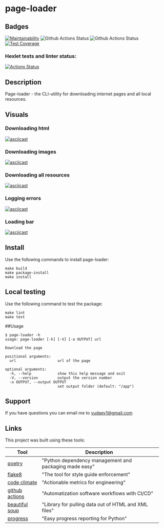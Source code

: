 # page-loader

## Badges
[![Maintainability](https://api.codeclimate.com/v1/badges/fa73fdf8738429e795c7/maintainability)](https://codeclimate.com/github/sound-round/python-project-lvl3/maintainability)
![Github Actions Status](https://github.com/sound-round/python-project-lvl3/actions/workflows/linter.yml/badge.svg)
![Github Actions Status](https://github.com/sound-round/python-project-lvl3/actions/workflows/tests.yml/badge.svg)
[![Test Coverage](https://api.codeclimate.com/v1/badges/fa73fdf8738429e795c7/test_coverage)](https://codeclimate.com/github/sound-round/python-project-lvl3/test_coverage)

### Hexlet tests and linter status:
[![Actions Status](https://github.com/sound-round/python-project-lvl3/workflows/hexlet-check/badge.svg)](https://github.com/sound-round/python-project-lvl3/actions)

## Description
Page-loader - the CLI-utility for downloading internet pages and all local resources.

## Visuals
### Downloading html
[![asciicast](https://asciinema.org/a/9Vieuv3tL6zmtohjFoKTssNfK.svg)](https://asciinema.org/a/9Vieuv3tL6zmtohjFoKTssNfK)

### Downloading images
[![asciicast](https://asciinema.org/a/9PYrmzalXG032sJYOkR9CnGV0.svg)](https://asciinema.org/a/9PYrmzalXG032sJYOkR9CnGV0)

### Downloading all resources
[![asciicast](https://asciinema.org/a/NVEhbbWInl2Puysd8AoVXJiD9.svg)](https://asciinema.org/a/NVEhbbWInl2Puysd8AoVXJiD9)

### Logging errors
[![asciicast](https://asciinema.org/a/mDkcfjAMc6sj8COhq9xfBkl6q.svg)](https://asciinema.org/a/mDkcfjAMc6sj8COhq9xfBkl6q)

### Loading bar
[![asciicast](https://asciinema.org/a/a2q0NLN5Y89kxuhRtYlo4GKTK.svg)](https://asciinema.org/a/a2q0NLN5Y89kxuhRtYlo4GKTK)

## Install
Use the following commands to install page-loader:
```
make build
make package-install
make install
```

## Local testing
Use the following command to test the package:
```
make lint
make test
```

##Usage
```
$ page-loader -h
usage: page-loader [-h] [-V] [-o OUTPUT] url

Download the page

positional arguments:
  url                   url of the page

optional arguments:
  -h, --help            show this help message and exit
  -V, --version         output the version number
  -o OUTPUT, --output OUTPUT
                        set output folder (default: "/app")
```
## Support
If you have questions you can email me to yudaev1@gmail.com

## Links
This project was built using these tools:

| Tool                                                                        | Description                                             |
|-----------------------------------------------------------------------------|---------------------------------------------------------|
| [poetry](https://poetry.eustace.io/)                                        | "Python dependency management and packaging made easy"  |
| [flake8](https://flake8.pycqa.org/en/latest/)                               | "The tool for style guide enforcement"                  |
| [code climate](https://codeclimate.com/)                                    | "Actionable metrics for engineering"                    |
| [github actions](https://github.com/features/actions)                       | "Automatization software workflows with  CI/CD"         |
| [beautiful soup](https://www.crummy.com/software/BeautifulSoup/)            | "Library for pulling data out of HTML and XML files"    |
| [progress](https://pypi.org/project/progress/)                              | "Easy progress reporting for Python"                    |